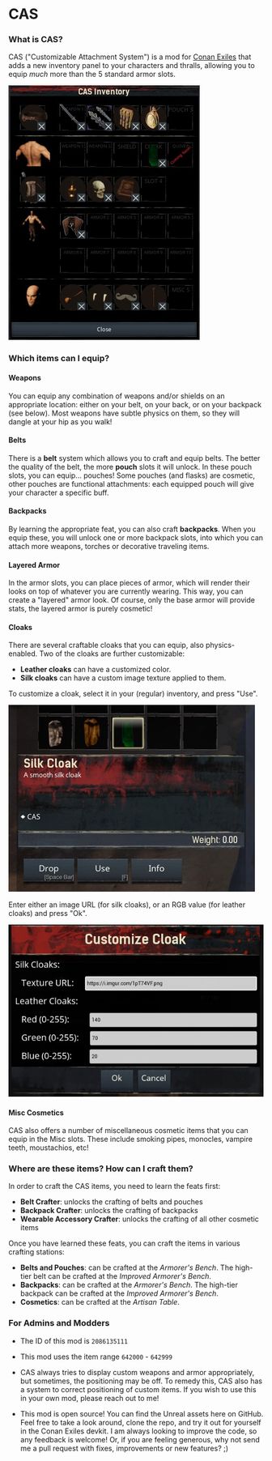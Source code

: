 # CAS

### What is CAS?

CAS ("Customizable Attachment System") is a mod for [Conan Exiles](https://www.conanexiles.com) that adds a new inventory panel to your characters and thralls, allowing you to equip _much_ more than the 5 standard armor slots.

![alt](docs/images/cas_inventory.jpg)

### Which items can I equip?

#### Weapons

You can equip any combination of weapons and/or shields on an appropriate location: either on your belt, on your back, or on your backpack (see below).
Most weapons have subtle physics on them, so they will dangle at your hip as you walk!

#### Belts

There is a **belt** system which allows you to craft and equip belts. The better the quality of the belt, the more **pouch** slots it will unlock. In these pouch slots, you can equip... pouches! Some pouches (and flasks) are cosmetic, other pouches are functional attachments: each equipped pouch will give your character a specific buff.

#### Backpacks

By learning the appropriate feat, you can also craft **backpacks**. When you equip these, you will unlock one or more backpack slots, into which you can attach more weapons, torches or decorative traveling items.

#### Layered Armor

In the armor slots, you can place pieces of armor, which will render their looks on top of whatever you are currently wearing.
This way, you can create a "layered" armor look. Of course, only the base armor will provide stats, the layered armor is purely cosmetic!

#### Cloaks

There are several craftable cloaks that you can equip, also physics-enabled.
Two of the cloaks are further customizable:

- **Leather cloaks** can have a customized color.
- **Silk cloaks** can have a custom image texture applied to them.

To customize a cloak, select it in your (regular) inventory, and press "Use".

![alt](docs/images/cas_cloaks_2.jpg)

Enter either an image URL (for silk cloaks), or an RGB value (for leather cloaks) and press "Ok".

![alt](docs/images/cas_cloaks_3.jpg)

#### Misc Cosmetics

CAS also offers a number of miscellaneous cosmetic items that you can equip in the Misc slots. These include smoking pipes, monocles, vampire teeth, moustachios, etc!

### Where are these items? How can I craft them?

In order to craft the CAS items, you need to learn the feats first:

- **Belt Crafter**: unlocks the crafting of belts and pouches
- **Backpack Crafter**: unlocks the crafting of backpacks
- **Wearable Accessory Crafter**: unlocks the crafting of all other cosmetic items

Once you have learned these feats, you can craft the items in various crafting stations:

- **Belts and Pouches**: can be crafted at the *Armorer's Bench*. The high-tier belt can be crafted at the *Improved Armorer's Bench*.
- **Backpacks**: can be crafted at the *Armorer's Bench*. The high-tier backpack can be crafted at the *Improved Armorer's Bench*.
- **Cosmetics**: can be crafted at the *Artisan Table*.

### For Admins and Modders

- The ID of this mod is `2086135111`

- This mod uses the item range `642000` - `642999`

- CAS always tries to display custom weapons and armor appropriately, but sometimes, the positioning may be off. To remedy this, CAS also has
a system to correct positioning of custom items. If you wish to use this in your own mod, please reach out to me!

- This mod is open source! You can find the Unreal assets here on GitHub. Feel free to take a look around, clone the repo, and try it out for yourself in the Conan Exiles devkit. I am always looking to improve the code, so any feedback is welcome! Or, if you are feeling generous, why not send me a pull request with fixes, improvements or new features? ;)
